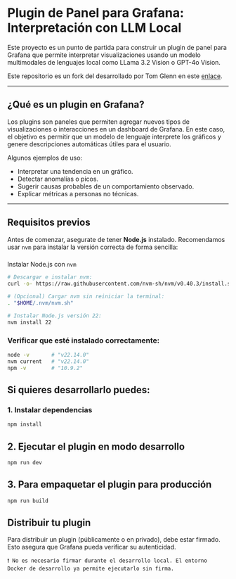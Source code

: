 # Plugin de Panel para Grafana: Interpretación con LLM Local

Este proyecto es un punto de partida para construir un plugin de panel para Grafana que permite interpretar visualizaciones usando un modelo multimodales de lenguajes local como LLama 3.2 Vision o GPT-4o Vision.

Este repositorio es un fork del desarrollado por Tom Glenn en este [enlace](https://github.com/tomglenn/tomglenn-openaianalyser-panel).

---

## ¿Qué es un plugin en Grafana?

Los plugins son paneles que permiten agregar nuevos tipos de visualizaciones o interacciones en un dashboard de Grafana. En este caso, el objetivo es permitir que un modelo de lenguaje interprete los gráficos y genere descripciones automáticas útiles para el usuario.

Algunos ejemplos de uso:
- Interpretar una tendencia en un gráfico.
- Detectar anomalías o picos.
- Sugerir causas probables de un comportamiento observado.
- Explicar métricas a personas no técnicas.

---

## Requisitos previos

Antes de comenzar, asegurate de tener **Node.js** instalado. Recomendamos usar `nvm` para instalar la versión correcta de forma sencilla:

###

Instalar Node.js con `nvm`

```bash
# Descargar e instalar nvm:
curl -o- https://raw.githubusercontent.com/nvm-sh/nvm/v0.40.3/install.sh | bash

# (Opcional) Cargar nvm sin reiniciar la terminal:
. "$HOME/.nvm/nvm.sh"

# Instalar Node.js versión 22:
nvm install 22
```

### Verificar que esté instalado correctamente:

```bash
node -v       # "v22.14.0"
nvm current   # "v22.14.0"
npm -v        # "10.9.2"
```

## Si quieres desarrollarlo puedes:

### 1. Instalar dependencias
```bash
npm install
```
## 2. Ejecutar el plugin en modo desarrollo
```bash
npm run dev
```

## 3. Para empaquetar el plugin para producción
```bash
npm run build
```

## Distribuir tu plugin

Para distribuir un plugin (públicamente o en privado), debe estar firmado. Esto asegura que Grafana pueda verificar su autenticidad.

    ❗ No es necesario firmar durante el desarrollo local. El entorno Docker de desarrollo ya permite ejecutarlo sin firma.
